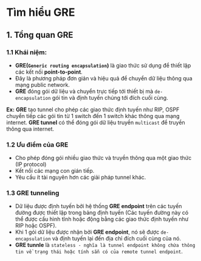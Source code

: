 # Tìm hiểu GRE
## 1. Tổng quan GRE
### 1.1 Khái niệm:
- **GRE(`Generic routing encapsulation`)** là giao thức sử dụng để thiết lập các kết nối **point-to-point**.
- Đây là phương pháp đơn giản và hiệu quả để chuyển dữ liệu thông qua mạng public network.
- **GRE** đóng gói dữ liệu và chuyển trực tiếp tới thiết bị mà `de-encapsulation` gói tin và định tuyến chúng tới đích cuối cùng.

**Ex:** **GRE** tạo tunnel cho phép các giao thức định tuyến như RIP, OSPF chuyển tiếp các gói tin từ 1 switch đến 1 switch khác thông qua mạng internet. **GRE tunnel** có thể đóng gói dữ liệu truyền `multicast` để truyền thông qua internet. 

### 1.2 Ưu điểm của GRE
- Cho phép đóng gói nhiều giao thức và truyền thông qua một giao thức (IP protocol)
- Kết nối các mạng con gián tiếp.
- Yêu cầu ít tài nguyên hơn các giải pháp tunnel khác.

### 1.3 GRE tunneling
- Dữ liệu được định tuyến bởi hệ thống **GRE endpoint** trên các tuyến đường được thiết lập trong bảng định tuyến (Các tuyến đường này có thể được cấu hình tĩnh hoặc động bằng các giao thức định tuyến như RIP hoặc OSPF).
- Khi 1 gói dữ liệu được nhận bởi **GRE endpoint**, nó sẽ được `de-encapsulation` và định tuyến lại đến địa chỉ đích cuối cùng của nó.
- **GRE tunnle** là `stateless - nghĩa là tunnel endpoint không chứa thông tin về trạng thái hoặc tính sẵn có của remote tunnel endpoint`.